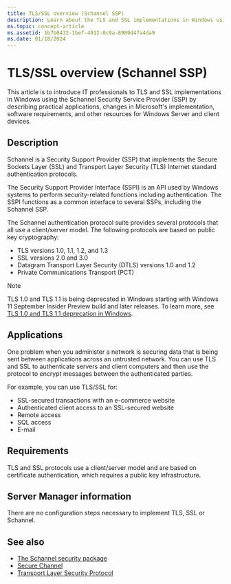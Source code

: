 ```yaml
---
title: TLS/SSL overview (Schannel SSP)
description: Learn about the TLS and SSL implementations in Windows using the Schannel Security Service Provider (SSP).
ms.topic: concept-article
ms.assetid: 1b7b0432-1bef-4912-8c9a-8989d47a4da9
ms.date: 01/18/2024
---
```


# TLS/SSL overview (Schannel SSP)

This article is to introduce IT professionals to TLS and SSL implementations in Windows using the Schannel Security Service Provider (SSP) by describing practical applications, changes in Microsoft's implementation, software requirements, and other resources for Windows Server and client devices.

## Description

Schannel is a Security Support Provider (SSP) that implements the Secure Sockets Layer (SSL) and Transport Layer Security (TLS) Internet standard authentication protocols.

The Security Support Provider Interface (SSPI) is an API used by Windows systems to perform security-related functions including authentication. The SSPI functions as a common interface to several SSPs, including the Schannel SSP.

The Schannel authentication protocol suite provides several protocols that all use a client/server model. The following protocols are based on public key cryptography:

- TLS versions 1.0, 1.1, 1.2, and 1.3
- SSL versions 2.0 and 3.0
- Datagram Transport Layer Security (DTLS) versions 1.0 and 1.2
- Private Communications Transport (PCT)

> [!NOTE]
> TLS 1.0 and TLS 1.1 is being deprecated in Windows starting with Windows 11 September Insider Preview build and later releases. To learn more, see [TLS 1.0 and TLS 1.1 deprecation in Windows](/windows/win32/secauthn/tls-10-11-deprecation-in-windows).

## Applications

One problem when you administer a network is securing data that is being sent between applications across an untrusted network. You can use TLS and SSL to authenticate servers and client computers and then use the protocol to encrypt messages between the authenticated parties.

For example, you can use TLS/SSL for:

- SSL-secured transactions with an e-commerce website
- Authenticated client access to an SSL-secured website
- Remote access
- SQL access
- E-mail

## Requirements

TLS and SSL protocols use a client/server model and are based on certificate authentication, which requires a public key infrastructure.

## Server Manager information

There are no configuration steps necessary to implement TLS, SSL or Schannel.

## See also

- [The Schannel security package](/windows/desktop/com/schannel)
- [Secure Channel](/windows/desktop/SecAuthN/secure-channel)
- [Transport Layer Security Protocol](/windows/desktop/SecAuthN/transport-layer-security-protocol)
